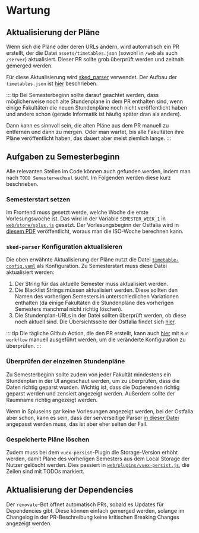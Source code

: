 # Wartung

## Aktualisierung der Pläne

Wenn sich die Pläne oder deren URLs ändern, wird automatisch ein PR erstellt, der die Datei `assets/timetables.json` (sowohl in `/web` als auch `/server`) aktualisiert. Dieser PR sollte grob überprüft werden und zeitnah gemerged werden.

Für diese Aktualisierung wird [sked_parser](https://github.com/SplusEins/sked_parser) verwendet. Der Aufbau der `timetables.json` ist [hier](./server.md#struktur-der-stundenplane) beschrieben.

::: tip
Bei Semesterbeginn sollte darauf geachtet werden, dass möglicherweise noch alte Stundenplane in dem PR enthalten sind, wenn einige Fakultäten die neuen Stundenpläne noch nicht veröffentlicht haben und andere schon (gerade Informatik ist häufig später dran als andere).

Dann kann es sinnvoll sein, die alten Pläne aus dem PR manuell zu entfernen und dann zu mergen. Oder man wartet, bis alle Fakultäten ihre Pläne veröffentlicht haben, das dauert aber meist ziemlich lange.
:::

## Aufgaben zu Semesterbeginn

Alle relevanten Stellen im Code können auch gefunden werden, indem man nach `TODO Semesterwechsel` sucht. Im Folgenden werden diese kurz beschrieben.

### Semesterstart setzen

Im Frontend muss gesetzt werde, welche Woche die erste Vorlesungswoche ist. Das wird in der Variable `SEMESTER_WEEK_1` in [`web/store/splus.js`](https://github.com/SplusEins/SplusEins/blob/master/web/store/splus.js) gesetzt. Der Vorlesungsbeginn der Ostfalia wird in [diesem PDF](https://www.ostfalia.de/cms/de/ostfalia/semestertermine/) veröffentlicht, woraus man die ISO-Woche berechnen kann.

### `sked-parser` Konfiguration aktualisieren

Die oben erwähnte Aktualisierung der Pläne nutzt die Datei [`timetable-config.yaml`](https://github.com/SplusEins/SplusEins/blob/master/timetable-config.yaml) als Konfiguration. Zu Semesterstart muss diese Datei aktualisiert werden:

1. Der String für das aktuelle Semester muss aktualisiert werden.
2. Die Blacklist Strings müssen aktualisiert werden. Diese sollten den Namen des vorherigen Semesters in unterschiedlichen Variationen enthalten (da einige Fakultäten die Stundenpläne des vorherigen Semesters manchmal nicht richtig löschen).
3. Die Stundenplan-URLs in der Datei sollten überprüft werden, ob diese noch aktuell sind. Die Übersichtsseite der Ostfalia findet sich [hier](https://stundenplan.ostfalia.de).

::: tip
Die tägliche Github Action, die den PR erstellt, kann auch [hier](https://github.com/SplusEins/SplusEins/actions/workflows/timetables.yml) mit `Run workflow` manuell ausgeführt werden, um die veränderte Konfiguration zu überprüfen.
:::

### Überprüfen der einzelnen Stundenpläne

Zu Semesterbeginn sollte zudem von jeder Fakultät mindestens ein Stundenplan in der UI angeschaut werden, um zu überprüfen, dass die Daten richtig geparst wurden. Wichtig ist, dass die Dozierenden richtig geparst werden und zensiert angezeigt werden. Außerdem sollte der Raumname richtig angezeigt werden.

Wenn in Spluseins gar keine Vorlesungen angezeigt werden, bei der Ostfalia aber schon, kann es sein, dass der serverseitige Parser [in dieser Datei](https://github.com/SplusEins/SplusEins/blob/master/server/lib/SkedParser.ts) angepasst werden muss, das ist aber eher selten der Fall.

### Gespeicherte Pläne löschen

Zudem muss bei dem `vuex-persist`-Plugin die Storage-Version erhöht werden, damit Pläne des vorherigen Semesters aus dem Local Storage der Nutzer gelöscht werden. Dies passiert in [`web/plugins/vuex-persist.js`](https://github.com/SplusEins/SplusEins/blob/master/web/plugins/vuex-persist.js), die Zeilen sind mit TODOs markiert.

## Aktualisierung der Dependencies

Der `renovate`-Bot öffnet automatisch PRs, sobald es Updates für Dependencies gibt. Diese können einfach gemerged werden, solange im Changelog in der PR-Beschreibung keine kritischen Breaking Changes angezeigt werden.
